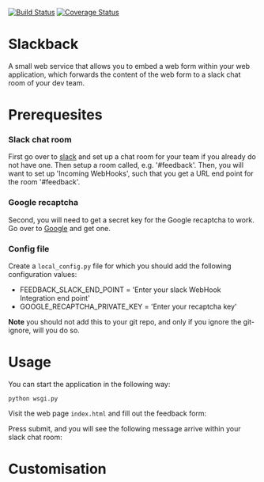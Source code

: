 [![Build Status](https://travis-ci.org/jonnybazookatone/slackback.svg?branch=master)](https://travis-ci.org/jonnybazookatone/slackback)
[![Coverage Status](https://coveralls.io/repos/jonnybazookatone/slackback/badge.svg?branch=master&service=github)](https://coveralls.io/github/jonnybazookatone/slackback?branch=master)

# Slackback
A small web service that allows you to embed a web form within your web application, which forwards the content of the web form to a slack chat room of your dev team.

# Prerequesites
### Slack chat room
First go over to [slack](www.slack.com) and set up a chat room for your team if you already do not have one. Then setup a room called, e.g. '#feedback'. Then, you will want to set up 'Incoming WebHooks', such that you get a URL end point for the room '#feedback'.

### Google recaptcha
Second, you will need to get a secret key for the Google recaptcha to work. Go over to [Google](https://www.google.com/recaptcha/intro/index.html) and get one.

### Config file
Create a `local_config.py` file for which you should add the following configuration values:
  * FEEDBACK_SLACK_END_POINT = 'Enter your slack WebHook Integration end point'
  * GOOGLE_RECAPTCHA_PRIVATE_KEY = 'Enter your recaptcha key'

**Note** you should not add this to your git repo, and only if you ignore the git-ignore, will you do so.

# Usage

You can start the application in the following way:
```
python wsgi.py
```
Visit the web page `index.html` and fill out the feedback form:

Press submit, and you will see the following message arrive within your slack chat room:

# Customisation










